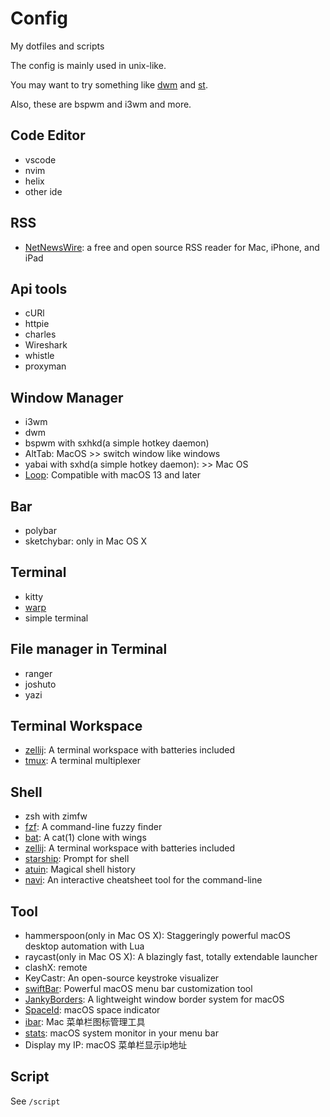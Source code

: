 # Config

My dotfiles and scripts

The config is mainly used in unix-like.

You may want to try something like [dwm](https://dwm.suckless.org/) and [st](https://st.suckless.org/).

Also, these are bspwm and i3wm and more.

## Code Editor

- vscode
- nvim
- helix
- other ide

## RSS

- [NetNewsWire](https://netnewswire.com/): a free and open source RSS reader for Mac, iPhone, and iPad

## Api tools

- cURl
- httpie
- charles
- Wireshark
- whistle
- proxyman

## Window Manager

- i3wm
- dwm
- bspwm with sxhkd(a simple hotkey daemon)
- AltTab: MacOS >> switch window like windows
- yabai with sxhd(a simple hotkey daemon): >> Mac OS
- [Loop](https://github.com/MrKai77/Loop?tab=readme-ov-file): Compatible with macOS 13 and later

## Bar

- polybar
- sketchybar: only in Mac OS X

## Terminal

- kitty
- [warp](https://www.warp.dev/)
- simple terminal

## File manager in Terminal

- ranger
- joshuto
- yazi

## Terminal Workspace

- [zellij](https://github.com/zellij-org/zellij): A terminal workspace with batteries included
- [tmux](https://github.com/tmux/tmux): A terminal multiplexer

## Shell

- zsh with zimfw
- [fzf](https://github.com/junegunn/fzf): A command-line fuzzy finder
- [bat](https://github.com/sharkdp/bat): A cat(1) clone with wings
- [zellij](https://github.com/zellij-org/zellij): A terminal workspace with batteries included
- [starship](https://github.com/starship/starship): Prompt for shell
- [atuin](https://github.com/atuinsh/atuin): Magical shell history
- [navi](https://github.com/denisidoro/navi): An interactive cheatsheet tool for the command-line

## Tool

- hammerspoon(only in Mac OS X): Staggeringly powerful macOS desktop automation with Lua
- raycast(only in Mac OS X): A blazingly fast, totally extendable launcher
- clashX: remote
- KeyCastr: An open-source keystroke visualizer
- [swiftBar](https://github.com/swiftbar/SwiftBar/): Powerful macOS menu bar customization tool
- [JankyBorders](https://github.com/FelixKratz/JankyBorders): A lightweight window border system for macOS
- [SpaceId](https://github.com/dshnkao/SpaceId): macOS space indicator
- [ibar](https://www.better365.cn/ibar.html): Mac 菜单栏图标管理工具
- [stats](https://github.com/exelban/stats): macOS system monitor in your menu bar
- Display my IP: macOS 菜单栏显示ip地址

## Script

See `/script`

